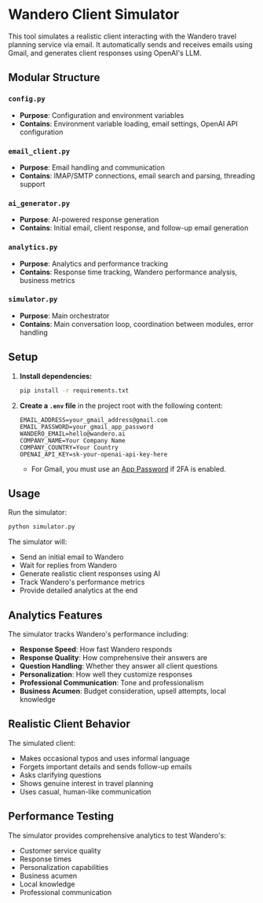 # Wandero Client Simulator

This tool simulates a realistic client interacting with the Wandero travel planning service via email. It automatically sends and receives emails using Gmail, and generates client responses using OpenAI's LLM.

##  Modular Structure

### `config.py`
- **Purpose**: Configuration and environment variables
- **Contains**: Environment variable loading, email settings, OpenAI API configuration

### `email_client.py`
- **Purpose**: Email handling and communication
- **Contains**: IMAP/SMTP connections, email search and parsing, threading support

### `ai_generator.py`
- **Purpose**: AI-powered response generation
- **Contains**: Initial email, client response, and follow-up email generation

### `analytics.py`
- **Purpose**: Analytics and performance tracking
- **Contains**: Response time tracking, Wandero performance analysis, business metrics

### `simulator.py`
- **Purpose**: Main orchestrator
- **Contains**: Main conversation loop, coordination between modules, error handling

##  Setup

1. **Install dependencies:**
   ```bash
   pip install -r requirements.txt
   ```

2. **Create a `.env` file** in the project root with the following content:
   ```env
   EMAIL_ADDRESS=your_gmail_address@gmail.com
   EMAIL_PASSWORD=your_gmail_app_password
   WANDERO_EMAIL=hello@wandero.ai
   COMPANY_NAME=Your Company Name
   COMPANY_COUNTRY=Your Country
   OPENAI_API_KEY=sk-your-openai-api-key-here
   ```
   - For Gmail, you must use an [App Password](https://support.google.com/accounts/answer/185833?hl=en) if 2FA is enabled.

##  Usage

Run the simulator:
```bash
python simulator.py
```

The simulator will:
- Send an initial email to Wandero
- Wait for replies from Wandero
- Generate realistic client responses using AI
- Track Wandero's performance metrics
- Provide detailed analytics at the end

##  Analytics Features

The simulator tracks Wandero's performance including:
- **Response Speed**: How fast Wandero responds
- **Response Quality**: How comprehensive their answers are
- **Question Handling**: Whether they answer all client questions
- **Personalization**: How well they customize responses
- **Professional Communication**: Tone and professionalism
- **Business Acumen**: Budget consideration, upsell attempts, local knowledge

##  Realistic Client Behavior

The simulated client:
- Makes occasional typos and uses informal language
- Forgets important details and sends follow-up emails
- Asks clarifying questions
- Shows genuine interest in travel planning
- Uses casual, human-like communication


##  Performance Testing

The simulator provides comprehensive analytics to test Wandero's:
- Customer service quality
- Response times
- Personalization capabilities
- Business acumen
- Local knowledge
- Professional communication